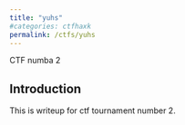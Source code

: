 ```yaml
---
title: "yuhs"
#categories: ctfhaxk
permalink: /ctfs/yuhs
---
```


CTF numba 2

## Introduction

This is writeup for ctf tournament number 2.